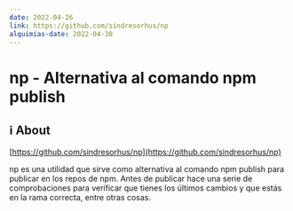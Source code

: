 ```yaml
---
date: 2022-04-26
link: https://github.com/sindresorhus/np 
alquimias-date: 2022-04-30
---
```


# np - Alternativa al comando npm publish

## ℹ️ About

[https://github.com/sindresorhus/np](https://github.com/sindresorhus/np)

np es una utilidad que sirve como alternativa al comando npm publish para publicar en los repos de npm. Antes de publicar hace una serie de comprobaciones para verificar que tienes los últimos cambios y que estás en la rama correcta, entre otras cosas.

